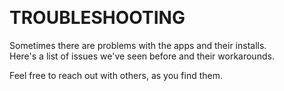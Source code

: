 

&nbsp; 
&nbsp; 

# TROUBLESHOOTING 

Sometimes there are problems with the apps and their installs.     
Here's a list of issues we've seen before and their workarounds.     

Feel free to reach out with others, as you find them.     
